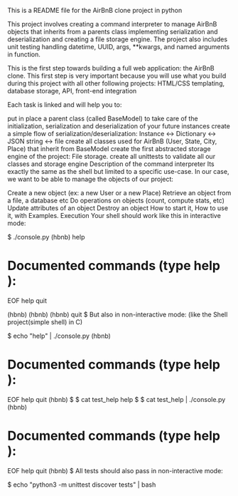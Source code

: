 This is a README file for the AirBnB clone project in python

This project involves creating a command interpreter to manage AirBnB objects that inherits from a parents class implementing serialization and deserialization and creating a file storage engine. The project also includes unit testing handling datetime, UUID, args, **kwargs, and named arguments in function.

This is the first step towards building a full web application: the AirBnB clone. This first step is very important because you will use what you build during this project with all other following projects: HTML/CSS templating, database storage, API, front-end integration

Each task is linked and will help you to:

put in place a parent class (called BaseModel) to take care of the initialization, serialization and deserialization of your future instances
create a simple flow of serialization/deserialization: Instance <-> Dictionary <-> JSON string <-> file
create all classes used for AirBnB (User, State, City, Place) that inherit from BaseModel
create the first abstracted storage engine of the project: File storage.
create all unittests to validate all our classes and storage engine
Description of the command interpreter
Its exactly the same as the shell but limited to a specific use-case. In our case, we want to be able to manage the objects of our project:

Create a new object (ex: a new User or a new Place)
Retrieve an object from a file, a database etc
Do operations on objects (count, compute stats, etc)
Update attributes of an object
Destroy an object
How to start it, How to use it, with Examples.
Execution Your shell should work like this in interactive mode:

$ ./console.py
(hbnb) help

Documented commands (type help <topic>):
========================================
EOF  help  quit

(hbnb)
(hbnb)
(hbnb) quit
$
But also in non-interactive mode: (like the Shell project(simple shell) in C)

$ echo "help" | ./console.py
(hbnb)

Documented commands (type help <topic>):
========================================
EOF  help  quit
(hbnb)
$
$ cat test_help
help
$
$ cat test_help | ./console.py
(hbnb)

Documented commands (type help <topic>):
========================================
EOF  help  quit
(hbnb)
$
All tests should also pass in non-interactive mode:

$ echo "python3 -m unittest discover tests" | bash

